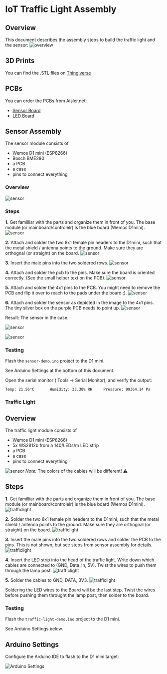 # IoT Traffic Light Assembly

## Overview

This document describes the assembly steps to build the traffic light and the sensor:
![overview](all.jpg)

## 3D Prints
You can find the .STL files on [Thingiverse](https://www.thingiverse.com/thing:2463193)

## PCBs
You can order the PCBs from Aisler.net:
- [Sensor Board](https://aisler.net/uvwxy/iot-traffic-light/sensor-board)
- [LED Board](https://aisler.net/uvwxy/iot-traffic-light/led-board)

## Sensor Assembly
The sensor module consists of
- Wemos D1 mini (ESP8266)
- Bosch BME280
- a PCB
- a case
- pins to connect everything

### Overview
![sensor](sensor_overview.png)

### Steps
**1.** Get familliar with the parts and organize them in front of you. The base module (or mainboard/controlelr) is the blue board (Wemos D1mini). 
![sensor](sensor_1.png)

**2.** Attach and solder the two 8x1 female pin headers to the D1mini, such that the metal shield / antenna points to the ground. Make sure they are orthognal (or straight) on the board.
![sensor](sensor_2.png)

**3.** Insert the male pins into the two soldered rows.
![sensor](sensor_3.png)

**4.** Attach and solder the pcb to the pins. Make sure the board is oriented correctly. (See the small helper text on the PCB).
![sensor](sensor_4.png)

**5.** Attach and solder the 4x1 pins to the PCB. You might need to remove the PCB and flip it over to reach to the pads under the board ;).
![sensor](sensor_5.png)

**6.** Attach and solder the sensor as depicted in the image to the 4x1 pins. The tiny silver box on the purple PCB needs to point up.
![sensor](sensor_6.png)

Result: The sensor in the case.

![sensor](sensor_7.png)

![sensor](sensor_8.png)

### Testing
Flash the `sensor-demo.ino` project to the D1 mini.

See Arduino Settings at the bottom of this document.

Open the serial monitor ( Tools -> Serial Monitor), and verify the output:

```
Temp: 21.56°C		Humidity: 33.30% RH		Pressure: 99364.14 Pa
```


### Traffic Light

## Overview
The traffic light module consists of
- Wemos D1 mini (ESP8266)
- 5x WS2812b from a 140/LEDs/m LED strip
- a PCB
- a case
- pins to connect everything

![sensor](traffic_light_overview.png)
*Note:* The colors of the cables will be different! ⚠️

## Steps
**1.** Get familliar with the parts and organize them in front of you. The base module (or mainboard/controlelr) is the blue board (Wemos D1mini). 
![trafficlight](traffic_light_1.png)

**2.** Solder the two 8x1 female pin headers to the D1mini, such that the metal shield / antenna points to the ground. Make sure they are orthognal (or straight) on the board.
![trafficlight](traffic_light_2.png)

**3.** Insert the male pins into the two soldered rows and solder the PCB to the pins. This is not shown, but see steps from sensor assembly for details.
![trafficlight](traffic_light_3.png)

**4.** Insert the LED strip into the head of the traffic light. Write down which cables are connected to (GND, Data_In, 5V). Twist the wires to push them through the lamp post.
![trafficlight](traffic_light_5.png)

**5.** Solder the cables to GND, DATA, 3V3.
![trafficlight](traffic_light_6.png)

Soldering the LED wires to the Board will be the last step.
Twist the wires before pushing them throught the lamp post, then solder to the board.

### Testing

Flash the `traffic-light-demo.ino` project to the D1 mini.

See Arduino Settings below.

## Arduino Settings

Configure the Arduino IDE to flash to the D1 mini target:

![Arduino Settings](arduino_settings.png)
